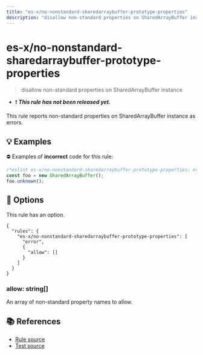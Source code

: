 ```yaml
---
title: "es-x/no-nonstandard-sharedarraybuffer-prototype-properties"
description: "disallow non-standard properties on SharedArrayBuffer instance"
---
```


# es-x/no-nonstandard-sharedarraybuffer-prototype-properties
> disallow non-standard properties on SharedArrayBuffer instance

- ❗ <badge text="This rule has not been released yet." vertical="middle" type="error"> ***This rule has not been released yet.*** </badge>

This rule reports non-standard properties on SharedArrayBuffer instance as errors.

## 💡 Examples

⛔ Examples of **incorrect** code for this rule:

<eslint-playground type="bad">

```js
/*eslint es-x/no-nonstandard-sharedarraybuffer-prototype-properties: error */
const foo = new SharedArrayBuffer();
foo.unknown();
```

</eslint-playground>

## 🔧 Options

This rule has an option.

```jsonc
{
  "rules": {
    "es-x/no-nonstandard-sharedarraybuffer-prototype-properties": [
      "error",
      {
        "allow": []
      }
    ]
  }
}
```

### allow: string[]

An array of non-standard property names to allow.

## 📚 References

- [Rule source](https://github.com/eslint-community/eslint-plugin-es-x/blob/master/lib/rules/no-nonstandard-sharedarraybuffer-prototype-properties.js)
- [Test source](https://github.com/eslint-community/eslint-plugin-es-x/blob/master/tests/lib/rules/no-nonstandard-sharedarraybuffer-prototype-properties.js)
